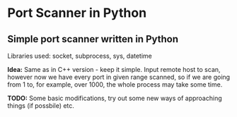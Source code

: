 # Port Scanner in Python
## Simple port scanner written in Python

Libraries used: socket, subprocess, sys, datetime

**Idea:** Same as in C++ version - keep it simple. Input remote host to scan, however now we have every port in given range scanned, so if we are going from 1 to, for example, over 1000, the whole process may take some time.

**TODO:** Some basic modifications, try out some new ways of approaching things (if possbile) etc.
